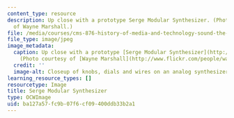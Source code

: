 ```yaml
---
content_type: resource
description: Up close with a prototype Serge Modular Synthesizer. (Photo courtesy
  of Wayne Marshall.)
file: /media/courses/cms-876-history-of-media-and-technology-sound-the-minority-report-radical-music-of-the-past-100-years-spring-2006/ba127a57fc9b07f6cf09400ddb33b2a1_cms-876s06.jpg
file_type: image/jpeg
image_metadata:
  caption: Up close with a prototype [Serge Modular Synthesizer](http://www.serge-fans.com/index.htm).
    (Photo courtesy of [Wayne Marshall](http://www.flickr.com/people/wayneandwax/).)
  credit: ''
  image-alt: Closeup of knobs, dials and wires on an analog synthesizer.
learning_resource_types: []
resourcetype: Image
title: Serge Modular Synthesizer
type: OCWImage
uid: ba127a57-fc9b-07f6-cf09-400ddb33b2a1
---
```

